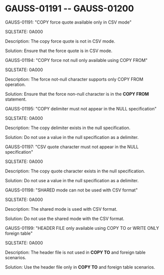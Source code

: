 # GAUSS-01191 -- GAUSS-01200<a name="EN-US_TOPIC_0302073040"></a>

GAUSS-01191: "COPY force quote available only in CSV mode"

SQLSTATE: 0A000

Description: The copy force quote is not in CSV mode.

Solution: Ensure that the force quote is in CSV mode.

GAUSS-01194: "COPY force not null only available using COPY FROM"

SQLSTATE: 0A000

Description: The force not-null character supports only COPY FROM operation.

Solution: Ensure that the force non-null character is in the  **COPY FROM**  statement.

GAUSS-01195: "COPY delimiter must not appear in the NULL specification"

SQLSTATE: 0A000

Description: The copy delimiter exists in the null specification.

Solution: Do not use a value in the null specification as a delimiter.

GAUSS-01197: "CSV quote character must not appear in the NULL specification"

SQLSTATE: 0A000

Description: The copy quote character exists in the null specification.

Solution: Do not use a value in the null specification as a delimiter.

GAUSS-01198: "SHARED mode can not be used with CSV format"

SQLSTATE: 0A000

Description: The shared mode is used with CSV format.

Solution: Do not use the shared mode with the CSV format.

GAUSS-01199: "HEADER FILE only available using COPY TO or WRITE ONLY foreign table"

SQLSTATE: 0A000

Description: The header file is not used in  **COPY TO**  and foreign table scenarios.

Solution: Use the header file only in  **COPY TO**  and foreign table scenarios.

